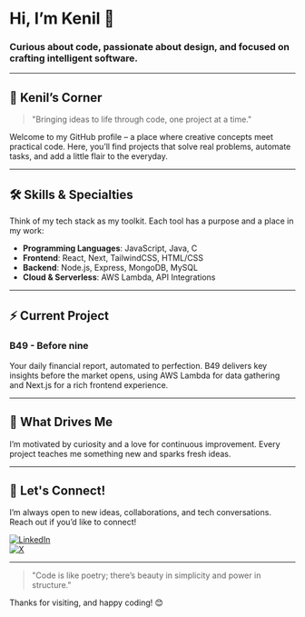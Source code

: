 # Hi, I’m Kenil 👋

### Curious about code, passionate about design, and focused on crafting intelligent software.

---

## 🌌 Kenil’s Corner

> "Bringing ideas to life through code, one project at a time."

Welcome to my GitHub profile – a place where creative concepts meet practical code. Here, you’ll find projects that solve real problems, automate tasks, and add a little flair to the everyday.

---

## 🛠 Skills & Specialties
Think of my tech stack as my toolkit. Each tool has a purpose and a place in my work:

- **Programming Languages**: JavaScript, Java, C
- **Frontend**: React, Next, TailwindCSS, HTML/CSS
- **Backend**: Node.js, Express, MongoDB, MySQL
- **Cloud & Serverless**: AWS Lambda, API Integrations

---

## ⚡ Current Project

### **B49 - Before nine** 
Your daily financial report, automated to perfection. B49 delivers key insights before the market opens, using AWS Lambda for data gathering and Next.js for a rich frontend experience.

---

## 🎯 What Drives Me
I’m motivated by curiosity and a love for continuous improvement. Every project teaches me something new and sparks fresh ideas.

---

## 💬 Let's Connect!

I’m always open to new ideas, collaborations, and tech conversations. Reach out if you’d like to connect!

[![LinkedIn](https://img.shields.io/badge/LinkedIn-%230077B5.svg?logo=linkedin&logoColor=white)](https://www.linkedin.com/in/kenill)  
[![X](https://img.shields.io/badge/X-%231DA1F2.svg?logo=Twitter&logoColor=white)](https://x.com/kenil__k)

---

> "Code is like poetry; there’s beauty in simplicity and power in structure."

Thanks for visiting, and happy coding! 😊
